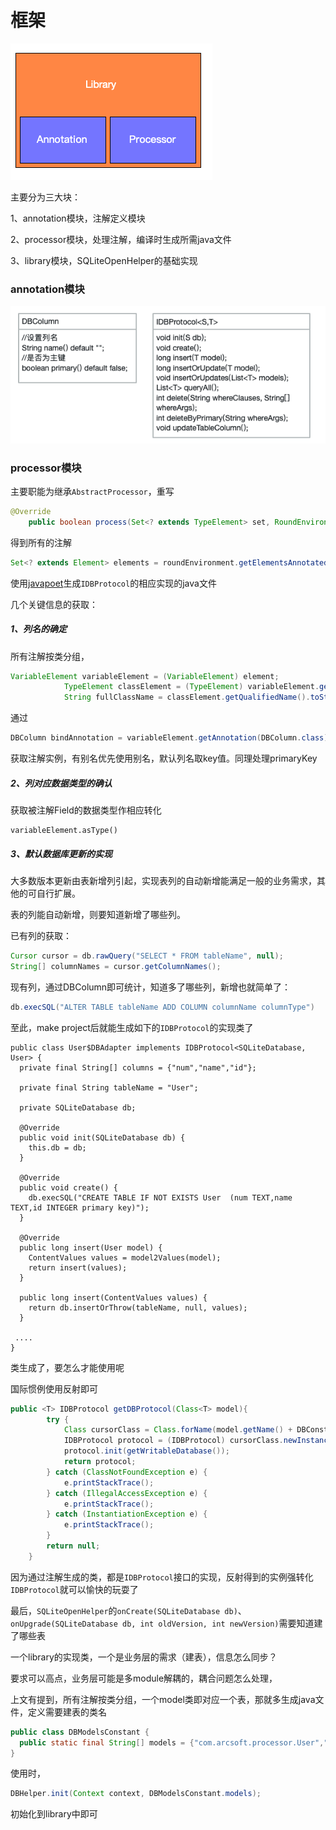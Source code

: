 # 框架

![image-20191030152701758](../pic/image-about.png)

主要分为三大块：

1、annotation模块，注解定义模块

2、processor模块，处理注解，编译时生成所需java文件

3、library模块，SQLiteOpenHelper的基础实现



### annotation模块

![image-20191030153446206](../pic/image-annotation.png)



### processor模块

主要职能为继承`AbstractProcessor`，重写

```java
@Override
    public boolean process(Set<? extends TypeElement> set, RoundEnvironment roundEnvironment)
```

得到所有的注解

```JAVA
Set<? extends Element> elements = roundEnvironment.getElementsAnnotatedWith(DBColumn.class);
```

使用[javapoet](https://github.com/square/javapoet)生成`IDBProtocol`的相应实现的java文件

几个关键信息的获取：

##### 1、列名的确定

所有注解按类分组，

```java
VariableElement variableElement = (VariableElement) element;
            TypeElement classElement = (TypeElement) variableElement.getEnclosingElement();
            String fullClassName = classElement.getQualifiedName().toString();
```

通过

```java
DBColumn bindAnnotation = variableElement.getAnnotation(DBColumn.class);
```

获取注解实例，有别名优先使用别名，默认列名取key值。同理处理primaryKey

##### 2、列对应数据类型的确认

获取被注解Field的数据类型作相应转化

```
variableElement.asType()
```

##### 3、默认数据库更新的实现

大多数版本更新由表新增列引起，实现表列的自动新增能满足一般的业务需求，其他的可自行扩展。

表的列能自动新增，则要知道新增了哪些列。

已有列的获取：

```java
Cursor cursor = db.rawQuery("SELECT * FROM tableName", null);
String[] columnNames = cursor.getColumnNames();
```

现有列，通过DBColumn即可统计，知道多了哪些列，新增也就简单了：

```java
db.execSQL("ALTER TABLE tableName ADD COLUMN columnName columnType")
```

至此，make project后就能生成如下的`IDBProtocol`的实现类了

```jav
public class User$DBAdapter implements IDBProtocol<SQLiteDatabase, User> {
  private final String[] columns = {"num","name","id"};

  private final String tableName = "User";

  private SQLiteDatabase db;

  @Override
  public void init(SQLiteDatabase db) {
    this.db = db;
  }

  @Override
  public void create() {
    db.execSQL("CREATE TABLE IF NOT EXISTS User  (num TEXT,name TEXT,id INTEGER primary key)");
  }

  @Override
  public long insert(User model) {
    ContentValues values = model2Values(model);
    return insert(values);
  }

  public long insert(ContentValues values) {
    return db.insertOrThrow(tableName, null, values);
  }

 ....
}
```



类生成了，要怎么才能使用呢

国际惯例使用反射即可

```java
public <T> IDBProtocol getDBProtocol(Class<T> model){
        try {
            Class cursorClass = Class.forName(model.getName() + DBConstant.PROCESSOR_CLASS_SUFFIX);
            IDBProtocol protocol = (IDBProtocol) cursorClass.newInstance();
            protocol.init(getWritableDatabase());
            return protocol;
        } catch (ClassNotFoundException e) {
            e.printStackTrace();
        } catch (IllegalAccessException e) {
            e.printStackTrace();
        } catch (InstantiationException e) {
            e.printStackTrace();
        }
        return null;
    }
```

因为通过注解生成的类，都是`IDBProtocol`接口的实现，反射得到的实例强转化`IDBProtocol`就可以愉快的玩耍了



最后，`SQLiteOpenHelper`的`onCreate(SQLiteDatabase db)`、`onUpgrade(SQLiteDatabase db, int oldVersion, int newVersion)`需要知道建了哪些表

一个library的实现类，一个是业务层的需求（建表），信息怎么同步？

要求可以高点，业务层可能是多module解耦的，耦合问题怎么处理，

上文有提到，所有注解按类分组，一个model类即对应一个表，那就多生成java文件，定义需要建表的类名

```java
public class DBModelsConstant {
  public static final String[] models = {"com.arcsoft.processor.User","com.arcsoft.processor.Student"};
}
```

使用时，

```java
DBHelper.init(Context context, DBModelsConstant.models);
```

初始化到library中即可



